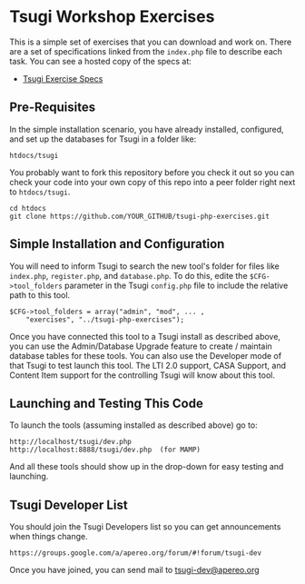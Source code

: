 
Tsugi Workshop Exercises
========================

This is a simple set of exercises that you can download and work on.
There are a set of specifications linked from the `index.php` file
to describe each task.  You can see a hosted copy of the specs at:

* [Tsugi Exercise Specs](https://lti-tools.dr-chuck.com/tsugi-php-exercises/)

Pre-Requisites
--------------

In the simple installation scenario, you have already installed,
configured, and set up the databases for Tsugi in a folder like:

    htdocs/tsugi


You probably want to fork this repository before you check it out
so you can check your code into your own copy of this repo into a peer
folder right next to `htdocs/tsugi`.

    cd htdocs
    git clone https://github.com/YOUR_GITHUB/tsugi-php-exercises.git 


Simple Installation and Configuration
-------------------------------------

You will need to inform Tsugi to search the new tool's folder
for files like `index.php`, `register.php`, and `database.php`.
To do this, edite the `$CFG->tool_folders` parameter in the 
Tsugi `config.php` file to include the relative path to this tool.

    $CFG->tool_folders = array("admin", "mod", ... ,
        "exercises", "../tsugi-php-exercises");

Once you have connected this tool to a Tsugi install as described above, 
you can use the Admin/Database Upgrade feature to create / maintain database 
tables for these tools.  You can also use the Developer mode of that Tsugi to
test launch this tool.   The LTI 2.0 support, CASA Support, and Content Item
support for the controlling Tsugi will know about this tool.

Launching and Testing This Code
-------------------------------

To launch the tools (assuming installed as described above) go to:

    http://localhost/tsugi/dev.php
    http://localhost:8888/tsugi/dev.php  (for MAMP)

And all these tools should show up in the drop-down for easy testing 
and launching.
 
Tsugi Developer List
--------------------

You should join the Tsugi Developers list so you can get 
announcements when things change.

    https://groups.google.com/a/apereo.org/forum/#!forum/tsugi-dev

Once you have joined, you can send mail to tsugi-dev@apereo.org

